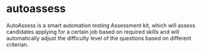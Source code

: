 # autoassess
AutoAssess is a smart automation testing Assessment kit, which will assess candidates applying for a certain job based on required skills and will automatically adjust the difficulty level of the questions based on different criterian.
